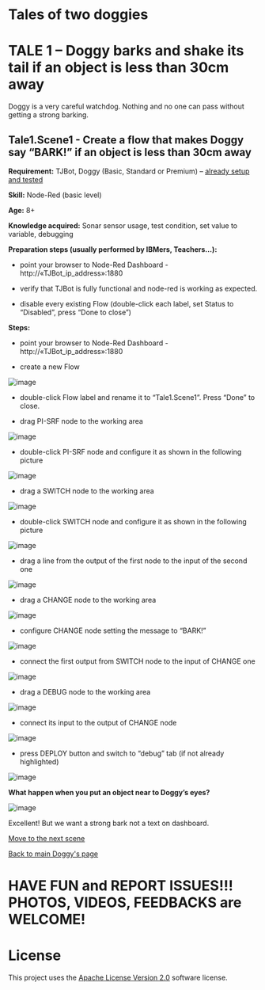 # Tales of two doggies
# TALE 1 – Doggy barks and shake its tail if an object is less than 30cm away
Doggy is a very careful watchdog. Nothing and no one can pass without getting a strong barking.

## Tale1.Scene1 - Create a flow that makes Doggy say “BARK!” if an object is less than 30cm away 

**Requirement:** TJBot, Doggy (Basic, Standard or Premium) – [already setup and tested](https://github.com/fmanclossi/TJBot-playbook/blob/master/examples/Doggy/Setup%20Doggy%20and%20Test%20features.md)

**Skill:** Node-Red (basic level)

**Age:** 8+

**Knowledge acquired:** Sonar sensor usage, test condition, set value to variable, debugging

**Preparation steps (usually performed by IBMers, Teachers…):**

* point your browser to Node-Red Dashboard - http://«TJBot_ip_address»:1880

* verify that TJBot is fully functional and node-red is working as expected. 

* disable every existing Flow (double-click each label, set Status to “Disabled”, press “Done to close”)

**Steps:**

* point your browser to Node-Red Dashboard - http://«TJBot_ip_address»:1880

* create a new Flow

![image]( https://github.com/fmanclossi/TJBot-playbook/blob/master/examples/Doggy/Media/Tales/t01s01.Create.New.Flow.jpg)

* double-click Flow label and rename it to “Tale1.Scene1”. Press “Done” to close.

* drag PI-SRF node to the working area

![image]( https://github.com/fmanclossi/TJBot-playbook/blob/master/examples/Doggy/Media/Tales/t01s02.Add.PI-SRF.Node.jpg)

* double-click PI-SRF node and configure it as shown in the following picture

![image]( https://github.com/fmanclossi/TJBot-playbook/blob/master/examples/Doggy/Media/Tales/t01s03.Configure.PI-SRF.Node.jpg)

* drag a SWITCH node to the working area

![image]( https://github.com/fmanclossi/TJBot-playbook/blob/master/examples/Doggy/Media/Tales/t01s04.Add.SWITCH.Node.jpg)

* double-click SWITCH node and configure it as shown in the following picture

![image]( https://github.com/fmanclossi/TJBot-playbook/blob/master/examples/Doggy/Media/Tales/t01s05.Configure.SWITCH.Node.jpg)

* drag a line from the output of the first node to the input of the second one

![image]( https://github.com/fmanclossi/TJBot-playbook/blob/master/examples/Doggy/Media/Tales/t01s06.Connect.PI-SRF.to.SWITCH.Node.jpg)

* drag a CHANGE node to the working area

![image]( https://github.com/fmanclossi/TJBot-playbook/blob/master/examples/Doggy/Media/Tales/t01s07.Add.CHANGE.Node.jpg)

* configure CHANGE node setting the message to “BARK!”

![image]( https://github.com/fmanclossi/TJBot-playbook/blob/master/examples/Doggy/Media/Tales/t01s08.Configure.CHANGE.Node.to.BARK.jpg)

* connect the first output from SWITCH node to the input of CHANGE one

![image]( https://github.com/fmanclossi/TJBot-playbook/blob/master/examples/Doggy/Media/Tales/t01s09.Connect.SWITCH.to.CHANGE.Node.jpg)

* drag a DEBUG node to the working area

![image]( https://github.com/fmanclossi/TJBot-playbook/blob/master/examples/Doggy/Media/Tales/t01s10.Add.DEBUG.Node.jpg)

* connect its input to the output of CHANGE node

![image]( https://github.com/fmanclossi/TJBot-playbook/blob/master/examples/Doggy/Media/Tales/t01s11.Connect.CHANGE.to.DEBUG.Node.jpg)

* press DEPLOY button and switch to “debug” tab (if not already highlighted)

![image]( https://github.com/fmanclossi/TJBot-playbook/blob/master/examples/Doggy/Media/Tales/t01s12.Press.DEPLOY.switch.DEBUG.jpg)

**What happen when you put an object near to Doggy’s eyes?**

![image]( https://github.com/fmanclossi/TJBot-playbook/blob/master/examples/Doggy/Media/Tales/t01s13.Put.Object.Less30cm.jpg)

Excellent! But we want a strong bark not a text on dashboard.

[Move to the next scene](Tale1.Scene2.BARKING.md)

[Back to main Doggy's page](https://github.com/fmanclossi/TJBot-playbook/tree/master/examples/Doggy)

# HAVE FUN and REPORT ISSUES!!! PHOTOS, VIDEOS, FEEDBACKS are WELCOME!

# License  
This project uses the [Apache License Version 2.0](../../LICENSE) software license.  
